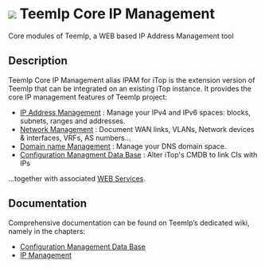 # <img src="https://wiki.teemip.net/lib/exe/fetch.php?media=extensions:icone-teemip-48px.png"> TeemIp Core IP Management
Core modules of TeemIp, a WEB based IP Address Management tool


## Description

TeemIp Core IP Management alias IPAM for iTop is the extension version of TeemIp that can be integrated on an existing iTop instance. It provides the core IP management features of TeemIp project:

- [IP Address Management][1] : Manage your IPv4 and IPv6 spaces: blocks, subnets, ranges and addresses.
- [Network Management][2] : Document WAN links, VLANs, Network devices & interfaces, VRFs, AS numbers…
- [Domain name Management][3] : Manage your DNS domain space.
- [Configuration Managment Data Base][4] : Alter iTop's CMDB to link CIs with IPs

...together with associated [WEB Services][5].


## Documentation

Comprehensive documentation can be found on TeemIp’s dedicated wiki, namely in the chapters:

- [Configuration Management Data Base][4]
- [IP Management][5]

[1]: https://wiki.teemip.net/doku.php?id=2_x:datamodel:teemip-ip-mgmt
[2]: https://wiki.teemip.net/doku.php?id=2_x:datamodel:teemip-network-mgmt
[3]: https://wiki.teemip.net/doku.php?id=2_x:datamodel:teemip-network-mgmt#domain
[4]: https://wiki.teemip.net/doku.php?id=2_x:datamodel:teemip_cmdb
[5]: https://wiki.teemip.net/doku.php?id=2_x:integrate:rest_json
[6]: https://wiki.teemip.net/doku.php?id=2_x:datamodel:teemip-ip-mgmt
